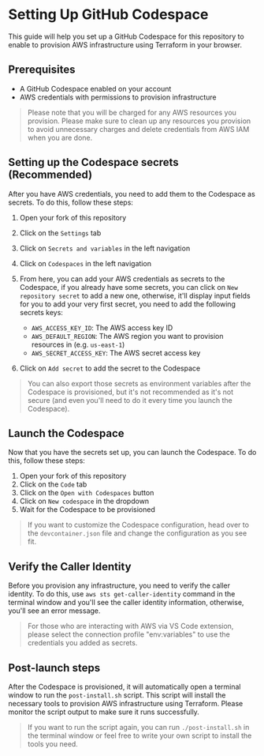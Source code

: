 # Setting Up GitHub Codespace

This guide will help you set up a GitHub Codespace for this repository to enable to provision AWS infrastructure using Terraform in your browser.

## Prerequisites

- A GitHub Codespace enabled on your account
- AWS credentials with permissions to provision infrastructure

> Please note that you will be charged for any AWS resources you provision. Please make sure to clean up any resources you provision to avoid unnecessary charges and delete credentials from AWS IAM when you are done.

## Setting up the Codespace secrets (Recommended)

After you have AWS credentials, you need to add them to the Codespace as secrets. To do this, follow these steps:

1. Open your fork of this repository
2. Click on the `Settings` tab
3. Click on `Secrets and variables` in the left navigation
4. Click on `Codespaces` in the left navigation
5. From here, you can add your AWS credentials as secrets to the Codespace, if you already have some secrets, you can click on `New repository secret` to add a new one, otherwise, it'll display input fields for you to add your very first secret, you need to add the following secrets keys:

   - `AWS_ACCESS_KEY_ID`: The AWS access key ID
   - `AWS_DEFAULT_REGION`: The AWS region you want to provision resources in (e.g. `us-east-1`)
   - `AWS_SECRET_ACCESS_KEY`: The AWS secret access key

6. Click on `Add secret` to add the secret to the Codespace

> You can also export those secrets as environment variables after the Codespace is provisioned, but it's not recommended as it's not secure (and even you'll need to do it every time you launch the Codespace).

## Launch the Codespace

Now that you have the secrets set up, you can launch the Codespace. To do this, follow these steps:

1. Open your fork of this repository
2. Click on the `Code` tab
3. Click on the `Open with Codespaces` button
4. Click on `New codespace` in the dropdown
5. Wait for the Codespace to be provisioned

> If you want to customize the Codespace configuration, head over to the `devcontainer.json` file and change the configuration as you see fit.

## Verify the Caller Identity

Before you provision any infrastructure, you need to verify the caller identity. To do this, use `aws sts get-caller-identity` command in the terminal window and you'll see the caller identity information, otherwise, you'll see an error message.

> For those who are interacting with AWS via VS Code extension, please select the connection profile "env:variables" to use the credentials you added as secrets.

## Post-launch steps

After the Codespace is provisioned, it will automatically open a terminal window to run the `post-install.sh` script. This script will install the necessary tools to provision AWS infrastructure using Terraform. Please monitor the script output to make sure it runs successfully.

> If you want to run the script again, you can run `./post-install.sh` in the terminal window or feel free to write your own script to install the tools you need.
